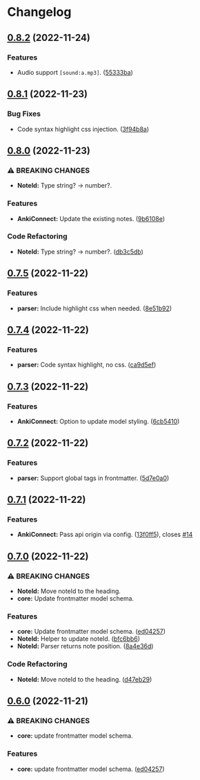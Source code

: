 # Changelog

## [0.8.2](https://github.com/timgreen/Anki.md/compare/core/v0.8.1...core/v0.8.2) (2022-11-24)

### Features

- Audio support `[sound:a.mp3]`. ([55333ba](https://github.com/timgreen/Anki.md/commit/55333ba038ac9235f5b9cd2a885d5be72bdcfbff))

## [0.8.1](https://github.com/timgreen/Anki.md/compare/core/v0.8.0...core/v0.8.1) (2022-11-23)

### Bug Fixes

- Code syntax highlight css injection. ([3f94b8a](https://github.com/timgreen/Anki.md/commit/3f94b8a4777fac44968d61b14bdf0ea0b3587abd))

## [0.8.0](https://github.com/timgreen/Anki.md/compare/core/v0.7.5...core/v0.8.0) (2022-11-23)

### ⚠ BREAKING CHANGES

- **NoteId:** Type string? -> number?.

### Features

- **AnkiConnect:** Update the existing notes. ([9b6108e](https://github.com/timgreen/Anki.md/commit/9b6108e02d9a1c3b4149e6c17fc0085725c686aa))

### Code Refactoring

- **NoteId:** Type string? -&gt; number?. ([db3c5db](https://github.com/timgreen/Anki.md/commit/db3c5db2b81fd9f99d3f822797eacdf9294582d2))

## [0.7.5](https://github.com/timgreen/Anki.md/compare/core/v0.7.4...core/v0.7.5) (2022-11-22)

### Features

- **parser:** Include highlight css when needed. ([8e51b92](https://github.com/timgreen/Anki.md/commit/8e51b92872a5e2cb88b12afa8b443d113de804ef))

## [0.7.4](https://github.com/timgreen/Anki.md/compare/core/v0.7.3...core/v0.7.4) (2022-11-22)

### Features

- **parser:** Code syntax highlight, no css. ([ca9d5ef](https://github.com/timgreen/Anki.md/commit/ca9d5ef374591c29969b1cbf1e092621584efc15))

## [0.7.3](https://github.com/timgreen/Anki.md/compare/core/v0.7.2...core/v0.7.3) (2022-11-22)

### Features

- **AnkiConnect:** Option to update model styling. ([6cb5410](https://github.com/timgreen/Anki.md/commit/6cb54107446931b487d9b34e57f9311511c90f3c))

## [0.7.2](https://github.com/timgreen/Anki.md/compare/core/v0.7.1...core/v0.7.2) (2022-11-22)

### Features

- **parser:** Support global tags in frontmatter. ([5d7e0a0](https://github.com/timgreen/Anki.md/commit/5d7e0a0db279a787efaff1154daf522b56a2fb07))

## [0.7.1](https://github.com/timgreen/Anki.md/compare/core/v0.7.0...core/v0.7.1) (2022-11-22)

### Features

- **AnkiConnect:** Pass api origin via config. ([13f0ff5](https://github.com/timgreen/Anki.md/commit/13f0ff567d6f96d397fb5c1aaee7c22a252d2165)), closes [#14](https://github.com/timgreen/Anki.md/issues/14)

## [0.7.0](https://github.com/timgreen/Anki.md/compare/core-v0.6.0...core/v0.7.0) (2022-11-22)

### ⚠ BREAKING CHANGES

- **NoteId:** Move noteId to the heading.
- **core:** Update frontmatter model schema.

### Features

- **core:** Update frontmatter model schema. ([ed04257](https://github.com/timgreen/Anki.md/commit/ed04257f27a1feb8d88c43184399c75a5a8423a7))
- **NoteId:** Helper to update noteId. ([bfc6bb6](https://github.com/timgreen/Anki.md/commit/bfc6bb625975bb947b334ec6a317d7401e5c756f))
- **NoteId:** Parser returns note position. ([8a4e36d](https://github.com/timgreen/Anki.md/commit/8a4e36dd45aa994de224e876d464e5d68e5f79f6))

### Code Refactoring

- **NoteId:** Move noteId to the heading. ([d47eb29](https://github.com/timgreen/Anki.md/commit/d47eb29046d60ba366be282be2678c7deb6eb03c))

## [0.6.0](https://github.com/timgreen/Anki.md/compare/@anki.md/core-v0.5.0...@anki.md/core-v0.6.0) (2022-11-21)

### ⚠ BREAKING CHANGES

- **core:** update frontmatter model schema.

### Features

- **core:** update frontmatter model schema. ([ed04257](https://github.com/timgreen/Anki.md/commit/ed04257f27a1feb8d88c43184399c75a5a8423a7))
